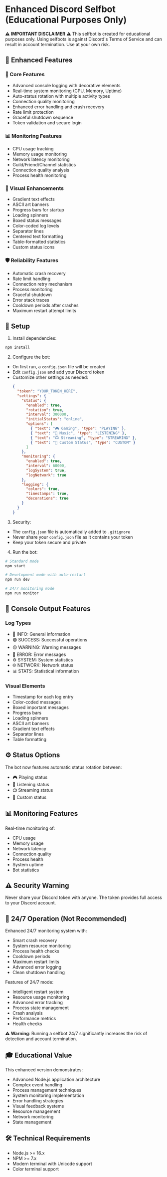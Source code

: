 # Enhanced Discord Selfbot (Educational Purposes Only)

⚠️ **IMPORTANT DISCLAIMER** ⚠️
This selfbot is created for educational purposes only. Using selfbots is against Discord's Terms of Service and can result in account termination. Use at your own risk.

## 🌟 Enhanced Features

### 🔄 Core Features
- Advanced console logging with decorative elements
- Real-time system monitoring (CPU, Memory, Uptime)
- Auto-status rotation with multiple activity types
- Connection quality monitoring
- Enhanced error handling and crash recovery
- Rate limit protection
- Graceful shutdown sequence
- Token validation and secure login

### 📊 Monitoring Features
- CPU usage tracking
- Memory usage monitoring
- Network latency monitoring
- Guild/Friend/Channel statistics
- Connection quality analysis
- Process health monitoring

### 🎨 Visual Enhancements
- Gradient text effects
- ASCII art banners
- Progress bars for startup
- Loading spinners
- Boxed status messages
- Color-coded log levels
- Separator lines
- Centered text formatting
- Table-formatted statistics
- Custom status icons

### 🛡️ Reliability Features
- Automatic crash recovery
- Rate limit handling
- Connection retry mechanism
- Process monitoring
- Graceful shutdown
- Error stack traces
- Cooldown periods after crashes
- Maximum restart attempt limits

## 🚀 Setup

1. Install dependencies:
```bash
npm install
```

2. Configure the bot:
- On first run, a `config.json` file will be created
- Edit `config.json` and add your Discord token
- Customize other settings as needed:
  ```json
  {
    "token": "YOUR_TOKEN_HERE",
    "settings": {
      "status": {
        "enabled": true,
        "rotation": true,
        "interval": 300000,
        "initialStatus": "online",
        "options": [
          { "text": "🎮 Gaming", "type": "PLAYING" },
          { "text": "🎵 Music", "type": "LISTENING" },
          { "text": "📺 Streaming", "type": "STREAMING" },
          { "text": "🎯 Custom Status", "type": "CUSTOM" }
        ]
      },
      "monitoring": {
        "enabled": true,
        "interval": 60000,
        "logSystem": true,
        "logNetwork": true
      },
      "logging": {
        "colors": true,
        "timestamps": true,
        "decorations": true
      }
    }
  }
  ```

3. Security:
- The `config.json` file is automatically added to `.gitignore`
- Never share your `config.json` file as it contains your token
- Keep your token secure and private

4. Run the bot:
```bash
# Standard mode
npm start

# Development mode with auto-restart
npm run dev

# 24/7 monitoring mode
npm run monitor
```

## 🎯 Console Output Features

### Log Types
- 🔵 INFO: General information
- 🟢 SUCCESS: Successful operations
- 🟡 WARNING: Warning messages
- 🔴 ERROR: Error messages
- ⚙️ SYSTEM: System statistics
- 🌐 NETWORK: Network status
- 📊 STATS: Statistical information

### Visual Elements
- Timestamp for each log entry
- Color-coded messages
- Boxed important messages
- Progress bars
- Loading spinners
- ASCII art banners
- Gradient text effects
- Separator lines
- Table formatting

## ⚙️ Status Options
The bot now features automatic status rotation between:
- 🎮 Playing status
- 🎵 Listening status
- 📺 Streaming status
- 🎯 Custom status

## 📊 Monitoring Features
Real-time monitoring of:
- CPU usage
- Memory usage
- Network latency
- Connection quality
- Process health
- System uptime
- Bot statistics

## ⚠️ Security Warning
Never share your Discord token with anyone. The token provides full access to your Discord account.

## 🔄 24/7 Operation (Not Recommended)
Enhanced 24/7 monitoring system with:
- Smart crash recovery
- System resource monitoring
- Process health checks
- Cooldown periods
- Maximum restart limits
- Advanced error logging
- Clean shutdown handling

Features of 24/7 mode:
- Intelligent restart system
- Resource usage monitoring
- Advanced error tracking
- Process state management
- Crash analysis
- Performance metrics
- Health checks

⚠️ **Warning**: Running a selfbot 24/7 significantly increases the risk of detection and account termination.

## 🎓 Educational Value
This enhanced version demonstrates:
- Advanced Node.js application architecture
- Complex event handling
- Process management techniques
- System monitoring implementation
- Error handling strategies
- Visual feedback systems
- Resource management
- Network monitoring
- State management

## 🛠️ Technical Requirements
- Node.js >= 16.x
- NPM >= 7.x
- Modern terminal with Unicode support
- Color terminal support
